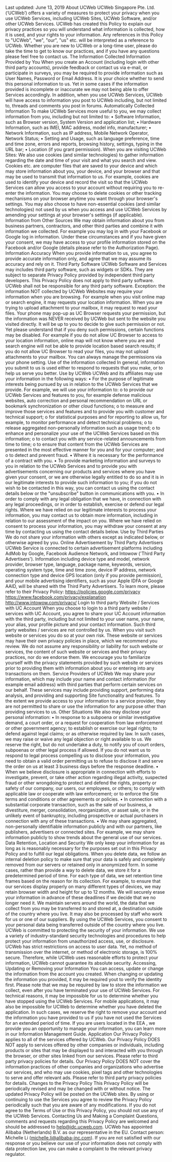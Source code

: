Last updated: June 13, 2019
 About UCWeb
 UCWeb Singapore Pte. Ltd. (‘UCWeb’) offers a variety of measures to protect your privacy when you use UCWeb Services, including UCWeb Sites, UCWeb Software, and/or other UCWeb Services.
UCWeb has created this Policy to explain our privacy practices so you will understand what information is collected, how it is used, and your rights to your information.
Any references in this Policy to "UCWeb", "we", "our", "us" etc. will be interpreted as a reference to UCWeb.
Whether you are new to UCWeb or a long-time user, please do take the time to get to know our practices, and if you have any questions please feel free to contact us.
 The Information Collected
 Information Provided by You
When you create an Account (including login with other third party accounts), provide feedback or contact us via e-mail, or participate in surveys, you may be required to provide information such as User Names, Password or Email Address.
It is your choice whether to send this personal information to us. Yet in some cases if the information provided is incomplete or inaccurate we may not being able to offer Services accordingly.
In addition, when you use UCWeb Services, UCWeb will have access to information you post to UCWeb including, but not limited to, threads and comments you post in forums.
Automatically Collected Information
To make UCWeb Services more useful to you, we may collect information from you, including but not limited to:
• Software Information, such as Browser version, System Version and application list;
• Hardware Information, such as IMEI, MAC address, model info, manufacturer;
• Network Information, such as IP address, Mobile Network Operator, Network Status;
• Setting and Usage, such as language preference, time and time zone, errors and reports, browsing history, settings, typing in the URL bar;
• Location (if you grant permission).
When you are visiting UCWeb Sites:
We also use cookies (and similar technologies) to gather information regarding the date and time of your visit and what you search and view. Cookies etc. are computer files that are saved to your device and which may store information about you, your device, and your browser and that may be used to transmit that information to us. For example, cookies are used to identify your device and record the visit so that the UCWeb Services can allow you access to your account without requiring you to re-enter the information.
You may choose to delete cookies or other tracking mechanisms on your browser anytime you want through your browser's settings. You may also choose to have non-essential cookies (and similar technologies) not used by us when you access and use UCWeb Services by amending your settings at your browser's settings (if applicable).
Information from Other Sources
We may obtain information about you from business partners, contractors, and other third parties and combine it with information we collected. For example you may log in with your Facebook or Google log in information. Under these circumstances and if you have given your consent, we may have access to your profile information stored on the Facebook and/or Google (details please refer to the Authorization Page).
Information Accuracy
When you provide information to us, you agree to provide accurate information only, and agree that we may assume its accuracy and rely on it.
Third Party Software
UCWeb Software and Services may includes third party software, such as widgets or SDKs. They are subject to separate Privacy Policy provided by independent third party developers. This Privacy Policy does not apply to third party software. UCWeb shall not be responsible for any third party software.
Exception: the information NOT collected by UCWeb
Websites may require your information when you are browsing. For example when you visit online map or search engine, it may requests your location information. When you are trying to upload attachment to your mailbox, it may request to read your files. Your phone may pop-up as UC Browser requests your permission, but the information was NEVER received by UCWeb but sent to the website you visited directly.
It will be up to you to decide to give such permission or not. Yet please understand that if you deny such permissions, certain functions may be disabled. For example if you do not allow UC Browser to access to your location information, online map will not know where you are and search engine will not be able to provide location based search results; if you do not allow UC Browser to read your files, you may not upload attachments to your mailbox. You can always manage the permissions via your phone setting.
 Use of the information collected
 In general, information you submit to us is used either to respond to requests that you make, or to help us serve you better.
Use by UCWeb
UCWeb and its affiliates may use your information in the following ways:
• For the purpose of legitimate interests being pursued by us in relation to the UCWeb Services that we provide. For example, we will use your information to:
o to provide our UCWeb Services and features to you, for example defense malicious websites, auto correction and personal recommendation on URL or bookmark synchronization or other cloud functions;
o to measure and improve those services and features and to provide you with customer and technical support;
o for statistical purposes and for reporting to allow us, for example, to monitor performance and detect technical problems;
o to release aggregated non-personally information such as usage trend;
o to enhance and personalize your use of the UCWeb Services based on this information;
o to contact you with any service-related announcements from time to time;
o to ensure that content from the UCWeb Services are presented in the most effective manner for you and for your computer; and
o to detect and prevent fraud.
• Where it is necessary for the performance of a contract with you.
• To provide marketing information and surveys to you in relation to the UCWeb Services and to provide you with advertisements concerning our products and services where you have given your consent, or we are otherwise legally entitled to do so and it is in our legitimate interests to provide such information to you; if you do not wish to be contacted in this way, you can contact us using the contact details below or the "unsubscribe" button in communications with you.
• In order to comply with any legal obligation that we have, in connection with any legal proceedings, or in order to establish, exercise or defend our legal rights.
Where we have relied on our legitimate interests to process your information, you may contact us to obtain more information, including in relation to our assessment of the impact on you.
Where we have relied on consent to process your information, you may withdraw your consent at any time by contacting us using the contact details below.
Use by Third Parties
We do not share your information with others except as indicated below, or otherwise agreed by you.
Online Advertisement by Third Party Advertisers
UCWeb Service is connected to certain advertisement platforms including AdMob by Google, Facebook Audience Network, and Intowow ('Third Party Advertisers'). Information including device type and model, network provider, browser type, language, package name, keywords, version, operating system type, time and time zone, device IP address, network connection type and device GPS location (only if you provide permission), and your mobile advertising identifiers, such as your Apple IDFA or Google AAID, will be shared with the Third Party Advertisers.
To learn more, please refer to their Privacy Policy:
https://policies.google.com/privacy
https://www.facebook.com/privacy/explanation
http://www.intowow.com/privacy/
Login to third party Website / Services with UC Account
When you choose to login to a third party website / services with UC Account, you agree to share your UC Account information with the third party, including but not limited to your user name, your name, your alias, your profile picture and your contact information. Such third party websites / services are not controlled by us. When you visit such website or services you do so at your own risk. These website or services may have their own privacy policies in place, which we recommend you review. We do not assume any responsibility or liability for such website or services, the content of such website or services and their privacy practices, nor do we endorse them. We encourage you to familiarize yourself with the privacy statements provided by such website or services prior to providing them with information about you or entering into any transactions on them.
Service Providers of UCWeb
We may share your information, which may include your name and contact information (for example email address) with third parties that perform certain services on our behalf. These services may include providing support, performing data analysis, and providing and supporting Site functionality and features. To the extent we provide access to your information to a service provider, they are not permitted to share or use the information for any purpose other than providing services to us.
Other Situations
We also may disclose your personal information:
• In response to a subpoena or similar investigative demand, a court order, or a request for cooperation from law enforcement or other government agency; to establish or exercise our legal rights; to defend against legal claims; or as otherwise required by law. In such cases, we may raise or waive any legal objection or right available to us. We reserve the right, but do not undertake a duty, to notify you of court orders, subpoenas or other legal process if allowed. If you do not want us to respond to legal process compelling us to disclose your information, you need to obtain a valid order permitting us to refuse to disclose it and serve the order on us at least 3 business days before the response deadline.
• When we believe disclosure is appropriate in connection with efforts to investigate, prevent, or take other action regarding illegal activity, suspected fraud or other wrongdoing;to protect and defend the rights, property or safety of our company, our users, our employees, or others; to comply with applicable law or cooperate with law enforcement; or to enforce the Site terms and conditions or other agreements or policies.
• In connection with a substantial corporate transaction, such as the sale of our business, a divestiture, merger, consolidation, reorganization, or asset sale, or in the unlikely event of bankruptcy, including prospective or actual purchasers in connection with any of these transactions.
• We may share aggregated, non-personally identifiable information publicly and with our partners, like publishers, advertisers or connected sites. For example, we may share information publicly to show trends about the general use of our services.
 Data Retention, Location and Security
 We only keep your information for as long as is reasonably necessary for the purposes set out in this Privacy Policy and to fulfill our legal obligations.
When you delete data, we follow an internal deletion policy to make sure that your data is safely and completely removed from our servers or retained only in anonymized form.
In some cases, rather than provide a way to delete data, we store it for a predetermined period of time. For each type of data, we set retention time frames based on the reason for its collection. For example, to ensure that our services display properly on many different types of devices, we may retain browser width and height for up to 12 months.
We will securely erase your information in advance of these deadlines if we decide that we no longer need it.
We maintain servers around the world, the data that we collect from you may be transferred to and stored at, a destination outside of the country where you live. It may also be processed by staff who work for us or one of our suppliers. By using the UCWeb Services, you consent to your personal data being transferred outside of the country where you live.
UCWeb is committed to protecting the security of your information. We use a variety of industry-standard security technologies and procedures to help protect your information from unauthorized access, use, or disclosure. UCWeb has strict restrictions on access to user data. Yet, no method of transmission over the internet, or method of electronic storage, is 100% secure. Therefore, while UCWeb uses reasonable efforts to protect your information, UCWeb cannot guarantee its absolute security.
Accessing, Updating or Removing your Information
You can access, update or change the information from the account you created. When changing or updating the information you provided, it may be required yout to verify the identity first. Please note that we may be required by law to store the information we collect, even after you have terminated your use of UCWeb Services.
For technical reasons, it may be impossible for us to determine whether you have stopped using the UCWeb Services. For mobile applications, it may also be impossible for UCWeb to determine whether you have deleted the application. In such cases, we reserve the right to remove your account and the information you have provided to us if you have not used the Services for an extended period of time.
If you are users located in the EEA , we provide you an opportunity to manage your information,  you can learn more in our Information Management Guide.
 Application
 Our Privacy Policy applies to all of the services offered by UCWeb.
Our Privacy Policy DOES NOT apply to services offered by other companies or individuals, including products or sites that may be displayed to and interacted with you through the browser, or other sites linked from our services. Please refer to third party privacy policies for details.
Our Privacy Policy DOES NOT cover the information practices of other companies and organizations who advertise our services, and who may use cookies, pixel tags and other technologies to serve and offer relevant ads. Please refer to third party privacy policies for details.
Changes to the Privacy Policy
This Privacy Policy will be periodically revised and may be changed with or without notice. The updated Privacy Policy will be posted on the UCWeb sites. By using or continuing to use the Services you agree to review the Privacy Policy periodically such that you are aware of any modifications. If you do not agree to the Terms of Use or this Privacy Policy, you should not use any of the UCWeb Services.
Contacting Us and Making a Complaint
Questions, comments and requests regarding this Privacy Policy are welcomed and should be addressed to help@idc.ucweb.com.
UCWeb has appointed Alibaba (Netherlands) B.V. as our representative in the EU. Contact person: Michelle Li (michelle.li@alibaba-inc.com).
If you are not satisfied with our response or you believe our use of your information does not comply with data protection law, you can make a complaint to the relevant privacy regulator.